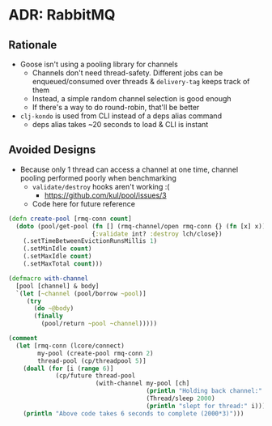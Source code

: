 ADR: RabbitMQ
=============

Rationale
---------

- Goose isn't using a pooling library for channels
  - Channels don't need thread-safety. Different jobs can be enqueued/consumed over threads & `delivery-tag` keeps track of them
  - Instead, a simple random channel selection is good enough
  - If there's a way to do round-robin, that'll be better
- `clj-kondo` is used from CLI instead of a deps alias command
  - deps alias takes ~20 seconds to load & CLI is instant

Avoided Designs
---------

- Because only 1 thread can access a channel at one time, channel pooling performed poorly when benchmarking
  - `validate/destroy` hooks aren't working :(
    - https://github.com/kul/pool/issues/3
  - Code here for future reference
```Clojure
(defn create-pool [rmq-conn count]
  (doto (pool/get-pool (fn [] (rmq-channel/open rmq-conn {} (fn [x] x)))
                       {:validate int? :destroy lch/close})
    (.setTimeBetweenEvictionRunsMillis 1)
    (.setMinIdle count)
    (.setMaxIdle count)
    (.setMaxTotal count)))

(defmacro with-channel
  [pool [channel] & body]
  `(let [~channel (pool/borrow ~pool)]
     (try
       (do ~@body)
       (finally
         (pool/return ~pool ~channel)))))

(comment
  (let [rmq-conn (lcore/connect)
        my-pool (create-pool rmq-conn 2)
        thread-pool (cp/threadpool 5)]
    (doall (for [i (range 6)]
             (cp/future thread-pool
                        (with-channel my-pool [ch]
                                      (println "Holding back channel:" ch)
                                      (Thread/sleep 2000)
                                      (println "slept for thread:" i)))))
    (println "Above code takes 6 seconds to complete (2000*3)")))
```
